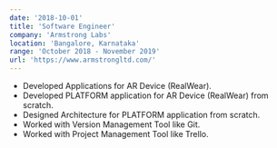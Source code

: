 ```yaml
---
date: '2018-10-01'
title: 'Software Engineer'
company: 'Armstrong Labs'
location: 'Bangalore, Karnataka'
range: 'October 2018 - November 2019'
url: 'https://www.armstrongltd.com/'
---
```


- Developed Applications for AR Device (RealWear).
- Developed PLATFORM application for AR Device (RealWear) from
  scratch.
- Designed Architecture for PLATFORM application from scratch.
- Worked with Version Management Tool like Git.
- Worked with Project Management Tool like Trello.
